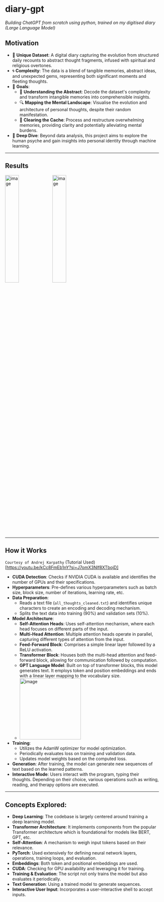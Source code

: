 # diary-gpt
*Building ChatGPT from scratch using python, trained on my digitised diary (Large Language Model)*

## Motivation

- 📘 **Unique Dataset**: A digital diary capturing the evolution from structured daily recounts to abstract thought fragments, infused with spiritual and religious overtones.
- 🌀 **Complexity**: The data is a blend of tangible memories, abstract ideas, and unexpected gems, representing both significant moments and fleeting thoughts.
- 🎯 **Goals**:
  - 🤔 **Understanding the Abstract**: Decode the dataset's complexity and transform intangible memories into comprehensible insights.
  - 🔍 **Mapping the Mental Landscape**: Visualise the evolution and architecture of personal thoughts, despite their random manifestation.
  - 🔄 **Clearing the Cache**: Process and restructure overwhelming memories, providing clarity and potentially alleviating mental burdens.
- 🧠 **Deep Dive**: Beyond data analysis, this project aims to explore the human psyche and gain insights into personal identity through machine learning.

---

## Results

<img width="30%" alt="image" src="https://github.com/jl33-ai/diary-gpt/assets/127172022/dc98ee73-2be1-4621-a196-7f596840852a">
<img width="30%" alt="image" src="https://github.com/jl33-ai/diary-gpt/assets/127172022/6d154827-cb0e-44d0-8fc8-f0ee7b30b1da">

---

## How it Works

`Courtesy of Andrej Karpathy`
(Tutorial Used)[https://youtu.be/kCc8FmEb1nY?si=J7omX3Nlf8XTbojD]

- **CUDA Detection**: Checks if NVIDIA CUDA is available and identifies the number of GPUs and their specifications.
- **Hyperparameters**: Pre-defines various hyperparameters such as batch size, block size, number of iterations, learning rate, etc.
- **Data Preparation**:
  - Reads a text file (`all_thoughts_cleaned.txt`) and identifies unique characters to create an encoding and decoding mechanism.
  - Splits the text data into training (90%) and validation sets (10%).
- **Model Architecture**:
  - **Self-Attention Heads**: Uses self-attention mechanism, where each head focuses on different parts of the input.
  - **Multi-Head Attention**: Multiple attention heads operate in parallel, capturing different types of attention from the input.
  - **Feed-Forward Block**: Comprises a simple linear layer followed by a ReLU activation.
  - **Transformer Block**: Houses both the multi-head attention and feed-forward block, allowing for communication followed by computation.
  - **GPT Language Model**: Built on top of transformer blocks, this model generates text. It employs token and position embeddings and ends with a linear layer mapping to the vocabulary size.
  - <img width="200" alt="image" src="https://github.com/jl33-ai/diary-gpt/assets/127172022/757bc8f5-afd6-42e7-a386-5709581ceee9">
- **Training**:
  - Utilizes the AdamW optimizer for model optimization.
  - Periodically evaluates loss on training and validation data.
  - Updates model weights based on the computed loss.
- **Generation**: After training, the model can generate new sequences of text based on the learned patterns.
- **Interactive Mode**: Users interact with the program, typing their thoughts. Depending on their choice, various operations such as writing, reading, and therapy options are executed.

---

## Concepts Explored:

- **Deep Learning**: The codebase is largely centered around training a deep learning model.
- **Transformer Architecture**: It implements components from the popular Transformer architecture which is foundational for models like BERT, GPT, etc.
- **Self-Attention**: A mechanism to weigh input tokens based on their relevance.
- **PyTorch**: Used extensively for defining neural network layers, operations, training loops, and evaluation.
- **Embeddings**: Both token and positional embeddings are used.
- **CUDA**: Checking for GPU availability and leveraging it for training.
- **Training & Evaluation**: The script not only trains the model but also evaluates it periodically.
- **Text Generation**: Using a trained model to generate sequences.
- **Interactive User Input**: Incorporates a user-interactive shell to accept inputs.
